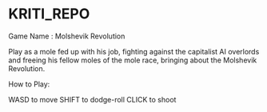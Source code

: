 # KRITI_REPO
 
Game Name : Molshevik Revolution

Play as a mole fed up with his job, fighting against the capitalist AI overlords and freeing his fellow moles of the mole race, bringing about the Molshevik Revolution.

How to Play:

WASD to move
SHIFT to dodge-roll
CLICK to shoot